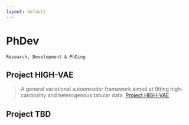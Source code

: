 ```yaml
---
layout: default
---
```


# PhDev   


```
Research, Development & PhDing  
```  
  


  



## Project HIGH-VAE  

> A general variational autoencoder framework aimed at fitting high-cardinality and heterogenous tabular data.
[Project HIGH-VAE](https://kod5kod.github.io/PhDev/pages/highvae.html)




## Project TBD